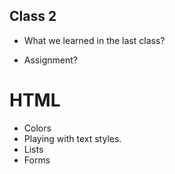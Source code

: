 Class 2
-------
* What we learned in the last class?

* Assignment?

HTML
====
* Colors
* Playing with text styles.
* Lists
* Forms